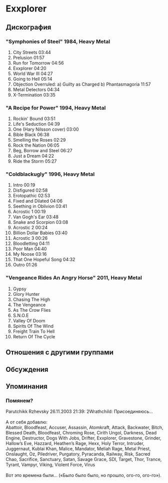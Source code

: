 # Exxplorer



## Дискография

### "Symphonies of Steel" 1984, Heavy Metal

1. City Streets  03:44   
2. Prelusion  01:57    
3. Run for Tomorrow  04:56   
4. Exxplorer  04:20   
5. World War III  04:27   
6. Going to Hell  05:14  
7. Objection Overruled: a) Guilty as Charged b) Phantasmagoria  11:57 
8. Metal Detectors  04:34  
9. X-Termination  03:35 

### "A Recipe for Power" 1994, Heavy Metal

1. Rockin' Bound  03:51   
2. Life's Seduction  04:39   
3. One (Hary Nilsson cover)  03:00 
4. Bible Black  06:38   
5. Smelling the Roses  02:29   
6. Rock the Nation  06:05   
7. Beg, Borrow and Steel  06:27  
8. Just a Dream  04:22  
9. Ride the Storm  05:27 

### "Coldblackugly" 1996, Heavy Metal

1. Intro  00:19   
2. Disfigured  02:58  
3. Erotopathic  02:53   
4. Fixed and Dilated  04:06   
5. Seething in Oblivion  03:41  
6. Acrostic 1  00:19   
7. Van Gogh's Ear  03:48 
8. Snake and Scorpion  03:08
9. Acrostic 2  00:24  
10. Billion Dollar Babies  03:40   
11. Acrostic 3  00:26  
12. Bloodletting  04:11  
13. Poor Man  04:40   
14. My Noose  03:16   
15. That One Hopeful Song  04:32 
16. Outro  01:26 

### "Vengeance Rides An Angry Horse" 2011, Heavy Metal

01. Gypsy
02. Glory Hunter
03. Chasing The High
04. The Vengeance
05. As The Crow Flies
06. S.N.O.E
07. Valley Of Doom
08. Spirits Of The Wind 
09. Freight Train To Hell 
10. Return Of The Cycle


## Отношения с другими группами


## Обсуждения


## Упоминания

### Помянем?

Parutchikk Rzhevsky 26.11.2003 21:39:
2Wrathchild: Присоединяюсь…<BR><BR>А от себя добавлю:<BR>Abattoir, Bloodfeast, Accuser, Assassin, Atomkraft, Attack, Backwater, Bitch, Blessed Death, Bloodfeast, Chroming  Rose, Cirith Ungol, Darkness, Dead Engine, Destructor, Dogs With Jobs, Drifter, Exxplorer, Gravestone, Grinder, Hallow’s Eve, Hazzard, Heathen’s Rage, Hexx, Holy Terror, Intruder, Juggernaut, Kublai Khan, Malice, Mandator, Meliah Rage, Metal Priest, Onslaught, Oz, Piledriver, Purgatory, Pyracanda, Railway, Risk, Sacred Chao, Sacrifice, Sanctuary, Satan, Savage Grace, SDI, Target, Thor, Trance, Tyrant, Vampyr, Viking, Violent Force, Virus<BR><BR>Вот это времена были… («Было было было, но прошло, ого-го, ого-го»).


